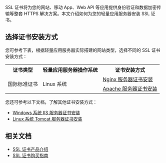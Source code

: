 SSL 证书将为您的网站、移动 App、Web API 等应用提供身份验证和数据加密传输等整套 HTTPS 解决方案。本文介绍如何为您的轻量应用服务器安装 SSL 证书。



## 选择证书安装方式
您可参考下表，根据轻量应用服务器实际搭建的网站类型，选择不同的 SSL 证书安装方式：
<table>
<tr>
<th>证书类型</th><th>轻量应用服务器操作系统</th><th>证书安装方式</th>
</tr>
<tr>
<td rowspan=2>国际标准证书</td><td rowspan=2>Linux 系统</td>
<td><a href="https://intl.cloud.tencent.com/document/product/1103/47406">Nginx 服务器证书安装</a></td>
</tr>
<tr>
<td><a href="https://intl.cloud.tencent.com/document/product/1103/47407">Apache 服务器证书安装</a></td>
</tr>
</table>

您还可参考以下文档，了解其他证书安装方式：
- [Windows 系统 IIS 服务器证书安装](https://intl.cloud.tencent.com/document/product/1007/30955)
- [Linux 系统 Tomcat 服务器证书安装](https://intl.cloud.tencent.com/document/product/1007/43804)

## 相关文档
- [SSL 证书产品介绍](https://intl.cloud.tencent.com/document/product/1007/30152)
- [SSL 证书购买指南](https://intl.cloud.tencent.com/document/product/1007/30945)

